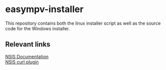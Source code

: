 # easympv-installer

This repository contains both the linux installer script as well as the source code for the Windows installer.  

## Relevant links
[NSIS Documentation](https://nsis.sourceforge.io/Docs/Chapter2.html)  
[NSIS curl plugin](https://github.com/negrutiu/nsis-nscurl)  
